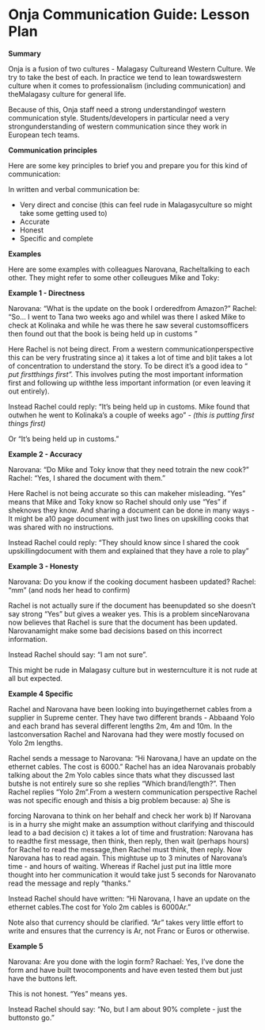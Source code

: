 # Onja Communication Guide: Lesson Plan

**Summary**

Onja is a fusion of two cultures - Malagasy Cultureand Western Culture. We try to take the
best of each. In practice we tend to lean towardswestern culture when it comes to
professionalism (including communication) and theMalagasy culture for general life.

Because of this, Onja staff need a strong understandingof western communication style.
Students/developers in particular need a very strongunderstanding of western
communication since they work in European tech teams.

**Communication principles**

Here are some key principles to brief you and prepare you for this kind of communication:

In written and verbal communication be:

* Very direct and concise (this can feel rude in Malagasyculture so might take some
getting used to)
* Accurate
* Honest
* Specific and complete

**Examples**

Here are some examples with colleagues Narovana, Racheltalking to each other. They
might refer to some other colleugues Mike and Toky:

**Example 1 - Directness**

Narovana: “What is the update on the book I orderedfrom Amazon?”
Rachel: “So... I went to Tana two weeks ago and whileI was there I asked Mike to check at
Kolinaka and while he was there he saw several customsofficers then found out that the
book is being held up in customs ”

Here Rachel is not being direct. From a western communicationperspective this can be very
frustrating since a) it takes a lot of time and b)it takes a lot of concentration to understand
the story. To be direct it’s a good idea to “ _put firstthings first”._ This involves puting the most
important information first and following up withthe less important information (or even
leaving it out entirely).

Instead Rachel could reply:
“It’s being held up in customs. Mike found that outwhen he went to Kolinaka’s a couple of
weeks ago” _- (this is putting first things first)_


Or
“It’s being held up in customs.”

**Example 2 - Accuracy**

Narovana: “Do Mike and Toky know that they need totrain the new cook?”
Rachel: “Yes, I shared the document with them.”

Here Rachel is not being accurate so this can makeher misleading. “Yes” means that Mike
and Toky know so Rachel should only use “Yes” if sheknows they know. And sharing a
document can be done in many ways - It might be a10 page document with just two lines on
upskilling cooks that was shared with no instructions.

Instead Rachel could reply:
“They should know since I shared the cook upskillingdocument with them and explained that
they have a role to play”

**Example 3 - Honesty**

Narovana: Do you know if the cooking document hasbeen updated?
Rachel: “mm” (and nods her head to confirm)

Rachel is not actually sure if the document has beenupdated so she doesn’t say strong
“Yes” but gives a weaker yes. This is a problem sinceNarovana now believes that Rachel is
sure that the document has been updated. Narovanamight make some bad decisions based
on this incorrect information.

Instead Rachel should say:
“I am not sure”.

This might be rude in Malagasy culture but in westernculture it is not rude at all but
expected.

**Example 4 Specific**

Rachel and Narovana have been looking into buyingethernet cables from a supplier in
Supreme center. They have two different brands - Abbaand Yolo and each brand has
several different lengths 2m, 4m and 10m. In the lastconversation Rachel and Narovana
had they were mostly focused on Yolo 2m lengths.

Rachel sends a message to Narovana: “Hi Narovana,I have an update on the ethernet
cables. The cost is 6000.” Rachel has an idea Narovanais probably talking about the 2m
Yolo cables since thats what they discussed last butshe is not entirely sure so she replies
“Which brand/length?”. Then Rachel replies “Yolo 2m”.From a western communication
perspective Rachel was not specific enough and thisis a big problem because: a) She is


forcing Narovana to think on her behalf and check her work b) If Narovana is in a hurry she
might make an assumption without clarifying and thiscould lead to a bad decision c) it takes
a lot of time and frustration: Narovana has to readthe first message, then think, then reply,
then wait (perhaps hours) for Rachel to read the message,then Rachel must think, then
reply. Now Narovana has to read again. This mightuse up to 3 minutes of Narovana’s time -
and hours of waiting. Whereas if Rachel just put ina little more thought into her
communication it would take just 5 seconds for Narovanato read the message and reply
“thanks.”

Instead Rachel should have written:
“Hi Narovana, I have an update on the ethernet cables.The cost for Yolo 2m cables is
6000Ar.”

Note also that currency should be clarified. “Ar” takes very little effort to write and ensures
that the currency is Ar, not Franc or Euros or otherwise.

**Example 5**

Narovana: Are you done with the login form?
Rachael: Yes, I’ve done the form and have built twocomponents and have even tested them
but just have the buttons left.

This is not honest. “Yes” means yes.

Instead Rachel should say:
“No, but I am about 90% complete - just the buttonsto go.”


